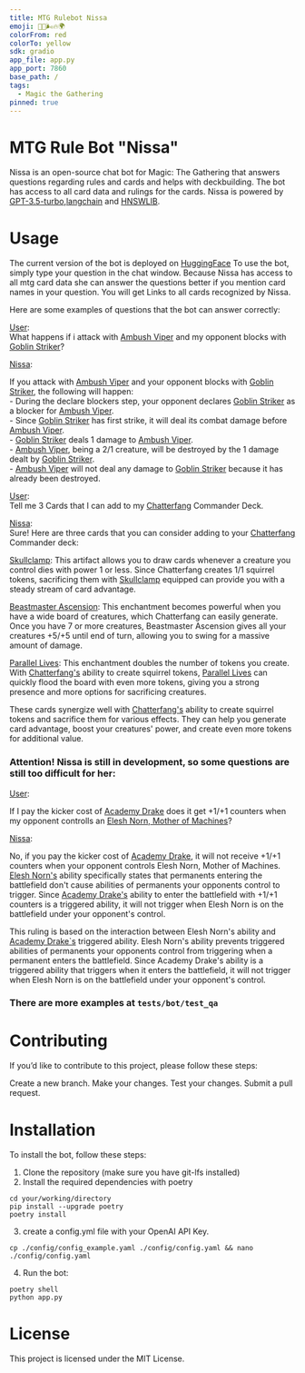 ```yaml
---
title: MTG Rulebot Nissa
emoji: 🌵🌊🌬🔥🌍
colorFrom: red
colorTo: yellow
sdk: gradio
app_file: app.py
app_port: 7860
base_path: /
tags:
  - Magic the Gathering
pinned: true
---
```



# MTG Rule Bot "Nissa"

Nissa is an open-source chat bot for Magic: The Gathering that answers questions regarding rules and cards and helps with deckbuilding. The bot has access to all card data and rulings for the cards. Nissa is powered by [GPT-3.5-turbo](https://platform.openai.com/docs/models/gpt-3-5),[langchain](https://python.langchain.com/docs/get_started/introduction) and [HNSWLIB](https://github.com/nmslib/hnswlib). 


# Usage
The current version of the bot is deployed on [HuggingFace](https://huggingface.co/spaces/floriankrempl/mtg_rules_bot)
To use the bot, simply type your question in the chat window. Because Nissa has access to all mtg card data she can answer the questions better if you mention card names in your question. You will get Links to all cards recognized by Nissa. 

Here are some examples of questions that the bot can answer correctly:


<u>User</u>:  
What happens if i attack with [Ambush Viper](https://cards.scryfall.io/large/front/0/e/0e386888-57f5-4eb6-88e8-5679bb8eb290.jpg?1608910517) and my opponent blocks with [Goblin Striker](https://cards.scryfall.io/large/front/f/7/f7654d8a-7013-4311-b29e-b55aaa1bf502.jpg?1562163499)?  

<u>Nissa</u>:  

If you attack with [Ambush Viper](https://cards.scryfall.io/large/front/0/e/0e386888-57f5-4eb6-88e8-5679bb8eb290.jpg?1608910517) and your opponent blocks with [Goblin Striker](https://cards.scryfall.io/large/front/f/7/f7654d8a-7013-4311-b29e-b55aaa1bf502.jpg?1562163499), the following will happen:  
    - During the declare blockers step, your opponent declares [Goblin Striker](https://cards.scryfall.io/large/front/f/7/f7654d8a-7013-4311-b29e-b55aaa1bf502.jpg?1562163499) as a blocker for [Ambush Viper](https://cards.scryfall.io/large/front/0/e/0e386888-57f5-4eb6-88e8-5679bb8eb290.jpg?1608910517).  
    - Since [Goblin Striker](https://cards.scryfall.io/large/front/f/7/f7654d8a-7013-4311-b29e-b55aaa1bf502.jpg?1562163499) has first strike, it will deal its combat damage before [Ambush Viper](https://cards.scryfall.io/large/front/0/e/0e386888-57f5-4eb6-88e8-5679bb8eb290.jpg?1608910517).  
    - [Goblin Striker](https://cards.scryfall.io/large/front/f/7/f7654d8a-7013-4311-b29e-b55aaa1bf502.jpg?1562163499) deals 1 damage to [Ambush Viper](https://cards.scryfall.io/large/front/0/e/0e386888-57f5-4eb6-88e8-5679bb8eb290.jpg?1608910517).  
    - [Ambush Viper](https://cards.scryfall.io/large/front/0/e/0e386888-57f5-4eb6-88e8-5679bb8eb290.jpg?1608910517), being a 2/1 creature, will be destroyed by the 1 damage dealt by [Goblin Striker](https://cards.scryfall.io/large/front/f/7/f7654d8a-7013-4311-b29e-b55aaa1bf502.jpg?1562163499).  
    - [Ambush Viper](https://cards.scryfall.io/large/front/0/e/0e386888-57f5-4eb6-88e8-5679bb8eb290.jpg?1608910517) will not deal any damage to [Goblin Striker](https://cards.scryfall.io/large/front/f/7/f7654d8a-7013-4311-b29e-b55aaa1bf502.jpg?1562163499) because it has already been destroyed.


<u>User</u>:  
Tell me 3 Cards that I can add to my [Chatterfang](https://cards.scryfall.io/large/front/1/7/1785cf85-1ac0-4246-9b89-1a8221a8e1b2.jpg?1626097239) Commander Deck.   

<u>Nissa</u>:  
Sure! Here are three cards that you can consider adding to your [Chatterfang](https://cards.scryfall.io/large/front/1/7/1785cf85-1ac0-4246-9b89-1a8221a8e1b2.jpg?1626097239) Commander deck:

[Skullclamp](https://cards.scryfall.io/large/front/a/3/a36fd6d8-66a2-49d1-b9f3-b400ebc03674.jpg?1682210228): This artifact allows you to draw cards whenever a creature you control dies with power 1 or less. Since Chatterfang creates 1/1 squirrel tokens, sacrificing them with [Skullclamp](https://cards.scryfall.io/large/front/a/3/a36fd6d8-66a2-49d1-b9f3-b400ebc03674.jpg?1682210228) equipped can provide you with a steady stream of card advantage.

[Beastmaster Ascension](https://cards.scryfall.io/large/front/f/4/f404d133-fc1a-4751-ac72-554e6553e486.jpg?1673484492): This enchantment becomes powerful when you have a wide board of creatures, which Chatterfang can easily generate. Once you have 7 or more creatures, Beastmaster Ascension gives all your creatures +5/+5 until end of turn, allowing you to swing for a massive amount of damage.

[Parallel Lives](https://cards.scryfall.io/large/front/0/1/01033dae-fec1-41f2-b7f2-cc6a43331790.jpg?1562825348): This enchantment doubles the number of tokens you create. With [Chatterfang's](https://cards.scryfall.io/large/front/1/7/1785cf85-1ac0-4246-9b89-1a8221a8e1b2.jpg?1626097239) ability to create squirrel tokens, [Parallel Lives](https://cards.scryfall.io/large/front/0/1/01033dae-fec1-41f2-b7f2-cc6a43331790.jpg?1562825348) can quickly flood the board with even more tokens, giving you a strong presence and more options for sacrificing creatures.

These cards synergize well with [Chatterfang's](https://cards.scryfall.io/large/front/1/7/1785cf85-1ac0-4246-9b89-1a8221a8e1b2.jpg?1626097239) ability to create squirrel tokens and sacrifice them for various effects. They can help you generate card advantage, boost your creatures' power, and create even more tokens for additional value.


### Attention! Nissa is still in development, so some questions are still too difficult for her: 

<u>User</u>:  

If I pay the kicker cost of [Academy Drake](https://cards.scryfall.io/large/front/f/8/f8bacb12-da46-4b00-804f-9ff6bff452bc.jpg?1562745962) does it get +1/+1 counters when my opponent controlls an [Elesh Norn, Mother of Machines](https://cards.scryfall.io/large/front/4/4/44dcab01-1d13-4dfc-ae2f-fbaa3dd35087.jpg?1675956896)?  

<u>Nissa</u>:  

No, if you pay the kicker cost of [Academy Drake](https://cards.scryfall.io/large/front/f/8/f8bacb12-da46-4b00-804f-9ff6bff452bc.jpg?1562745962), it will not receive +1/+1 counters when your opponent controls Elesh Norn, Mother of Machines. [Elesh Norn's](https://cards.scryfall.io/large/front/4/4/44dcab01-1d13-4dfc-ae2f-fbaa3dd35087.jpg?1675956896) ability specifically states that permanents entering the battlefield don't cause abilities of permanents your opponents control to trigger. Since [Academy Drake's](https://cards.scryfall.io/large/front/f/8/f8bacb12-da46-4b00-804f-9ff6bff452bc.jpg?1562745962) ability to enter the battlefield with +1/+1 counters is a triggered ability, it will not trigger when Elesh Norn is on the battlefield under your opponent's control.

This ruling is based on the interaction between Elesh Norn's ability and [Academy Drake`s](https://cards.scryfall.io/large/front/f/8/f8bacb12-da46-4b00-804f-9ff6bff452bc.jpg?1562745962) triggered ability. Elesh Norn's ability prevents triggered abilities of permanents your opponents control from triggering when a permanent enters the battlefield. Since Academy Drake's ability is a triggered ability that triggers when it enters the battlefield, it will not trigger when Elesh Norn is on the battlefield under your opponent's control.


### There are more examples at `tests/bot/test_qa`

# Contributing
If you’d like to contribute to this project, please follow these steps:

Create a new branch.
Make your changes.
Test your changes.
Submit a pull request.

# Installation
To install the bot, follow these steps:

1. Clone the repository (make sure you have git-lfs installed)
2. Install the required dependencies with poetry 
```shell 
cd your/working/directory
pip install --upgrade poetry 
poetry install 
```
3. create a config.yml file with your OpenAI API Key.
```shell
cp ./config/config_example.yaml ./config/config.yaml && nano ./config/config.yaml
```
4. Run the bot:
```shell 
poetry shell 
python app.py 
```

# License
This project is licensed under the MIT License.

